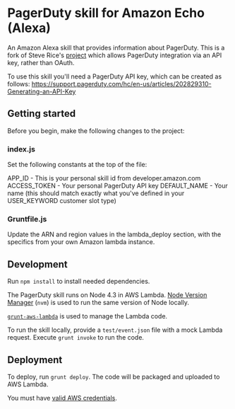# PagerDuty skill for Amazon Echo (Alexa)

An Amazon Alexa skill that provides information about PagerDuty.
This is a fork of Steve Rice's [project](http://github.com) which allows PagerDuty integration via an API key, rather than OAuth.

To use this skill you'll need a PagerDuty API key, which can be created as follows: 
https://support.pagerduty.com/hc/en-us/articles/202829310-Generating-an-API-Key

## Getting started

Before you begin, make the following changes to the project:

### index.js

Set the following constants at the top of the file:

APP_ID       - This is your personal skill id from developer.amazon.com
ACCESS_TOKEN - Your personal PagerDuty API key
DEFAULT_NAME - Your name (this should match exactly what you've defined in your USER_KEYWORD customer slot type)

### Gruntfile.js

Update the ARN and region values in the lambda_deploy section, with the specifics from your own Amazon lambda instance.

## Development

Run `npm install` to install needed dependencies.

The PagerDuty skill runs on Node 4.3 in AWS Lambda. [Node Version Manager](https://github.com/creationix/nvm) (`nvm`) is used to run the same version of Node locally.

[`grunt-aws-lambda`](https://github.com/Tim-B/grunt-aws-lambda) is used to manage the Lambda code.

To run the skill locally, provide a `test/event.json` file with a mock Lambda request. Execute `grunt invoke` to run the code.

## Deployment

To deploy, run `grunt deploy`. The code will be packaged and uploaded to AWS Lambda.

You must have [valid AWS credentials](https://github.com/Tim-B/grunt-aws-lambda#aws-credentials).
